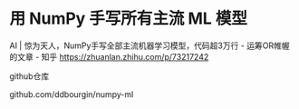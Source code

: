 # 用 NumPy 手写所有主流 ML 模型


AI | 惊为天人，NumPy手写全部主流机器学习模型，代码超3万行 - 运筹OR帷幄的文章 - 知乎
https://zhuanlan.zhihu.com/p/73217242


github仓库


github.com/ddbourgin/numpy-ml




















